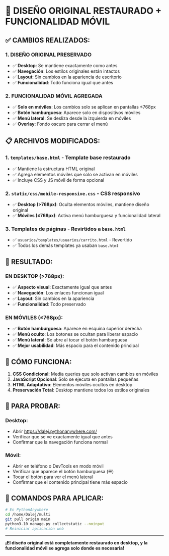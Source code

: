 # 🔄 DISEÑO ORIGINAL RESTAURADO + FUNCIONALIDAD MÓVIL

## ✅ **CAMBIOS REALIZADOS:**

### 1. **DISEÑO ORIGINAL PRESERVADO**
- ✅ **Desktop**: Se mantiene exactamente como antes
- ✅ **Navegación**: Los estilos originales están intactos
- ✅ **Layout**: Sin cambios en la apariencia de escritorio
- ✅ **Funcionalidad**: Todo funciona igual que antes

### 2. **FUNCIONALIDAD MÓVIL AGREGADA**
- ✅ **Solo en móviles**: Los cambios solo se aplican en pantallas ≤768px
- ✅ **Botón hamburguesa**: Aparece solo en dispositivos móviles
- ✅ **Menú lateral**: Se desliza desde la izquierda en móviles
- ✅ **Overlay**: Fondo oscuro para cerrar el menú

## 📋 **ARCHIVOS MODIFICADOS:**

### 1. **`templates/base.html`** - Template base restaurado
- ✅ Mantiene la estructura HTML original
- ✅ Agrega elementos móviles que solo se activan en móviles
- ✅ Incluye CSS y JS móvil de forma opcional

### 2. **`static/css/mobile-responsive.css`** - CSS responsivo
- ✅ **Desktop (>768px)**: Oculta elementos móviles, mantiene diseño original
- ✅ **Móviles (≤768px)**: Activa menú hamburguesa y funcionalidad lateral

### 3. **Templates de páginas** - Revirtidos a `base.html`
- ✅ `usuarios/templates/usuarios/carrito.html` - Revertido
- ✅ Todos los demás templates ya usaban `base.html`

## 🎯 **RESULTADO:**

### **EN DESKTOP (>768px):**
- ✅ **Aspecto visual**: Exactamente igual que antes
- ✅ **Navegación**: Los enlaces funcionan igual
- ✅ **Layout**: Sin cambios en la apariencia
- ✅ **Funcionalidad**: Todo preservado

### **EN MÓVILES (≤768px):**
- ✅ **Botón hamburguesa**: Aparece en esquina superior derecha
- ✅ **Menú oculto**: Los botones se ocultan para liberar espacio
- ✅ **Menú lateral**: Se abre al tocar el botón hamburguesa
- ✅ **Mejor usabilidad**: Más espacio para el contenido principal

## 🔧 **CÓMO FUNCIONA:**

1. **CSS Condicional**: Media queries que solo activan cambios en móviles
2. **JavaScript Opcional**: Solo se ejecuta en pantallas pequeñas
3. **HTML Adaptativo**: Elementos móviles ocultos en desktop
4. **Preservación Total**: Desktop mantiene todos los estilos originales

## 📱 **PARA PROBAR:**

### **Desktop:**
- Abrir https://dalej.pythonanywhere.com/
- Verificar que se ve exactamente igual que antes
- Confirmar que la navegación funciona normal

### **Móvil:**
- Abrir en teléfono o DevTools en modo móvil
- Verificar que aparece el botón hamburguesa (☰)
- Tocar el botón para ver el menú lateral
- Confirmar que el contenido principal tiene más espacio

## 🚀 **COMANDOS PARA APLICAR:**

```bash
# En PythonAnywhere
cd /home/Dalej/multi
git pull origin main
python3.10 manage.py collectstatic --noinput
# Reiniciar aplicación web
```

---

**¡El diseño original está completamente restaurado en desktop, y la funcionalidad móvil se agrega solo donde es necesaria!**
